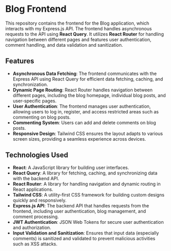 # Blog Frontend

This repository contains the frontend for the Blog application, which interacts with my Express.js API. The frontend handles asynchronous requests to the API using **React Query**. It utilizes **React Router** for handling navigation between different pages and features user authentication, comment handling, and data validation and sanitization.

## Features

- **Asynchronous Data Fetching**: The frontend communicates with the Express API using React Query for efficient data fetching, caching, and synchronization.
- **Dynamic Page Routing**: React Router handles navigation between different pages, including the blog homepage, individual blog posts, and user-specific pages.
- **User Authentication**: The frontend manages user authentication, allowing users to log in, register, and access restricted areas such as commenting on blog posts.
- **Commenting System**: Users can add and delete comments on blog posts.
- **Responsive Design**: Tailwind CSS ensures the layout adapts to various screen sizes, providing a seamless experience across devices.

## Technologies Used

- **React**: A JavaScript library for building user interfaces.
- **React Query**: A library for fetching, caching, and synchronizing data with the backend API.
- **React Router**: A library for handling navigation and dynamic routing in React applications.
- **Tailwind CSS**: A utility-first CSS framework for building custom designs quickly and responsively.
- **Express.js API**: The backend API that handles requests from the frontend, including user authentication, blog management, and comment processing.
- **JWT Authentication**: JSON Web Tokens for secure user authentication and authorization.
- **Input Validation and Sanitization**: Ensures that input data (especially comments) is sanitized and validated to prevent malicious activities such as XSS attacks.
